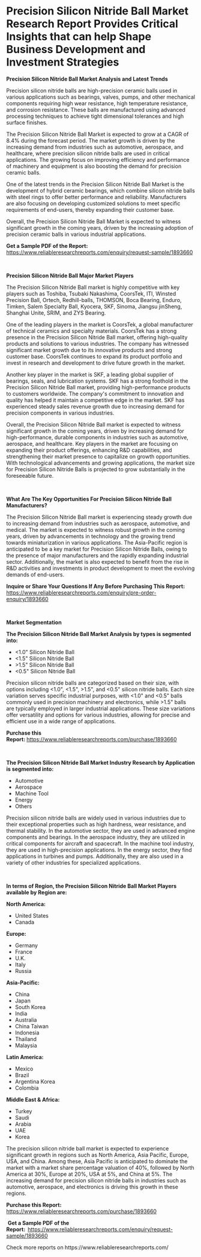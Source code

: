 <p><h1>Precision Silicon Nitride Ball Market Research Report Provides Critical Insights that can help Shape Business Development and Investment Strategies</h1></p><p><strong>Precision Silicon Nitride Ball Market Analysis and Latest Trends</strong></p>
<p><p>Precision silicon nitride balls are high-precision ceramic balls used in various applications such as bearings, valves, pumps, and other mechanical components requiring high wear resistance, high temperature resistance, and corrosion resistance. These balls are manufactured using advanced processing techniques to achieve tight dimensional tolerances and high surface finishes.</p><p>The Precision Silicon Nitride Ball Market is expected to grow at a CAGR of 8.4% during the forecast period. The market growth is driven by the increasing demand from industries such as automotive, aerospace, and healthcare, where precision silicon nitride balls are used in critical applications. The growing focus on improving efficiency and performance of machinery and equipment is also boosting the demand for precision ceramic balls.</p><p>One of the latest trends in the Precision Silicon Nitride Ball Market is the development of hybrid ceramic bearings, which combine silicon nitride balls with steel rings to offer better performance and reliability. Manufacturers are also focusing on developing customized solutions to meet specific requirements of end-users, thereby expanding their customer base.</p><p>Overall, the Precision Silicon Nitride Ball Market is expected to witness significant growth in the coming years, driven by the increasing adoption of precision ceramic balls in various industrial applications.</p></p>
<p><strong>Get a Sample PDF of the Report:&nbsp;</strong> <a href="https://www.reliableresearchreports.com/enquiry/request-sample/1893660">https://www.reliableresearchreports.com/enquiry/request-sample/1893660</a></p>
<p>&nbsp;</p>
<p><strong>Precision Silicon Nitride Ball Major Market Players</strong></p>
<p><p>The Precision Silicon Nitride Ball market is highly competitive with key players such as Toshiba, Tsubaki Nakashima, CoorsTek, ITI, Winsted Precision Ball, Ortech, Redhill-balls, THOMSON, Boca Bearing, Enduro, Timken, Salem Specialty Ball, Kyocera, SKF, Sinoma, Jiangsu jinSheng, Shanghai Unite, SRIM, and ZYS Bearing. </p><p>One of the leading players in the market is CoorsTek, a global manufacturer of technical ceramics and specialty materials. CoorsTek has a strong presence in the Precision Silicon Nitride Ball market, offering high-quality products and solutions to various industries. The company has witnessed significant market growth due to its innovative products and strong customer base. CoorsTek continues to expand its product portfolio and invest in research and development to drive future growth in the market.</p><p>Another key player in the market is SKF, a leading global supplier of bearings, seals, and lubrication systems. SKF has a strong foothold in the Precision Silicon Nitride Ball market, providing high-performance products to customers worldwide. The company's commitment to innovation and quality has helped it maintain a competitive edge in the market. SKF has experienced steady sales revenue growth due to increasing demand for precision components in various industries.</p><p>Overall, the Precision Silicon Nitride Ball market is expected to witness significant growth in the coming years, driven by increasing demand for high-performance, durable components in industries such as automotive, aerospace, and healthcare. Key players in the market are focusing on expanding their product offerings, enhancing R&D capabilities, and strengthening their market presence to capitalize on growth opportunities. With technological advancements and growing applications, the market size for Precision Silicon Nitride Balls is projected to grow substantially in the foreseeable future.</p></p>
<p>&nbsp;</p>
<p><strong>What Are The Key Opportunities For Precision Silicon Nitride Ball Manufacturers?</strong></p>
<p><p>The Precision Silicon Nitride Ball market is experiencing steady growth due to increasing demand from industries such as aerospace, automotive, and medical. The market is expected to witness robust growth in the coming years, driven by advancements in technology and the growing trend towards miniaturization in various applications. The Asia-Pacific region is anticipated to be a key market for Precision Silicon Nitride Balls, owing to the presence of major manufacturers and the rapidly expanding industrial sector. Additionally, the market is also expected to benefit from the rise in R&D activities and investments in product development to meet the evolving demands of end-users.</p></p>
<p><strong>Inquire or Share Your Questions If Any Before Purchasing This Report:</strong> <a href="https://www.reliableresearchreports.com/enquiry/pre-order-enquiry/1893660">https://www.reliableresearchreports.com/enquiry/pre-order-enquiry/1893660</a></p>
<p>&nbsp;</p>
<p><strong>Market Segmentation</strong></p>
<p><strong>The Precision Silicon Nitride Ball Market Analysis by types is segmented into:</strong></p>
<p><ul><li><1.0" Silicon Nitride Ball</li><li><1.5" Silicon Nitride Ball</li><li>>1.5" Silicon Nitride Ball</li><li><0.5" Silicon Nitride Ball</li></ul></p>
<p><p>Precision silicon nitride balls are categorized based on their size, with options including <1.0", <1.5", >1.5", and <0.5" silicon nitride balls. Each size variation serves specific industrial purposes, with <1.0" and <0.5" balls commonly used in precision machinery and electronics, while >1.5" balls are typically employed in larger industrial applications. These size variations offer versatility and options for various industries, allowing for precise and efficient use in a wide range of applications.</p></p>
<p><strong>Purchase this Report:&nbsp;</strong><a href="https://www.reliableresearchreports.com/purchase/1893660">https://www.reliableresearchreports.com/purchase/1893660</a></p>
<p>&nbsp;</p>
<p><strong>The Precision Silicon Nitride Ball Market Industry Research by Application is segmented into:</strong></p>
<p><ul><li>Automotive</li><li>Aerospace</li><li>Machine Tool</li><li>Energy</li><li>Others</li></ul></p>
<p><p>Precision silicon nitride balls are widely used in various industries due to their exceptional properties such as high hardness, wear resistance, and thermal stability. In the automotive sector, they are used in advanced engine components and bearings. In the aerospace industry, they are utilized in critical components for aircraft and spacecraft. In the machine tool industry, they are used in high-precision applications. In the energy sector, they find applications in turbines and pumps. Additionally, they are also used in a variety of other industries for specialized applications.</p></p>
<p>&nbsp;</p>
<p><strong>In terms of Region, the Precision Silicon Nitride Ball Market Players available by Region are:</strong></p>
<p>
    <p> <strong> North America: </strong>
        <ul>
            <li>United States</li>
            <li>Canada</li>
        </ul>
        </p> 
    <p> <strong> Europe: </strong>
        <ul>
            <li>Germany</li>
            <li>France</li>
            <li>U.K.</li>
            <li>Italy</li>
            <li>Russia</li>
        </ul>
        </p> 
    <p> <strong> Asia-Pacific: </strong>
        <ul>
            <li>China</li>
            <li>Japan</li>
            <li>South Korea</li>
            <li>India</li>
            <li>Australia</li>
            <li>China Taiwan</li>
            <li>Indonesia</li>
            <li>Thailand</li>
            <li>Malaysia</li>
        </ul>
        </p> 
    <p> <strong> Latin America: </strong>
        <ul>
            <li>Mexico</li>
            <li>Brazil</li>
            <li>Argentina Korea</li>
            <li>Colombia</li>
        </ul>
        </p> 
    <p> <strong> Middle East & Africa: </strong>
        <ul>
            <li>Turkey</li>
            <li>Saudi</li>
            <li>Arabia</li>
            <li>UAE</li>
            <li>Korea</li>
        </ul>
    </p>
    </p>
<p><p>The precision silicon nitride ball market is expected to experience significant growth in regions such as North America, Asia Pacific, Europe, USA, and China. Among these, Asia Pacific is anticipated to dominate the market with a market share percentage valuation of 40%, followed by North America at 30%, Europe at 20%, USA at 5%, and China at 5%. The increasing demand for precision silicon nitride balls in industries such as automotive, aerospace, and electronics is driving this growth in these regions.</p></p>
<p><strong>Purchase this Report: </strong><a href="https://www.reliableresearchreports.com/purchase/1893660">https://www.reliableresearchreports.com/purchase/1893660</a></p>
<p>&nbsp;<strong>Get a Sample PDF of the Report:&nbsp;&nbsp;</strong><a href="https://www.reliableresearchreports.com/enquiry/request-sample/1893660">https://www.reliableresearchreports.com/enquiry/request-sample/1893660</a></p>
<p><strong></strong></p>
<p>Check more reports on https://www.reliableresearchreports.com/</p>